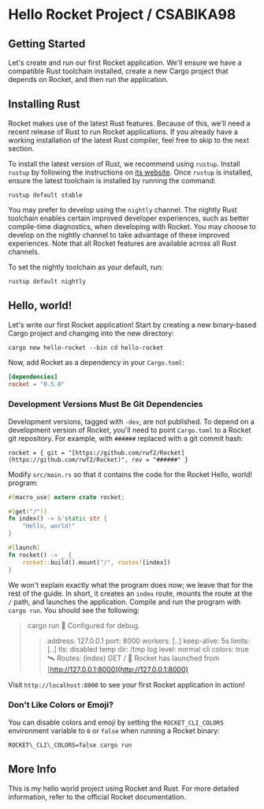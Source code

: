 # Hello Rocket Project / CSABIKA98

## Getting Started

Let's create and run our first Rocket application. We'll ensure we have a compatible Rust toolchain installed, create a new Cargo project that depends on Rocket, and then run the application.

## Installing Rust

Rocket makes use of the latest Rust features. Because of this, we'll need a recent release of Rust to run Rocket applications. If you already have a working installation of the latest Rust compiler, feel free to skip to the next section.

To install the latest version of Rust, we recommend using `rustup`. Install `rustup` by following the instructions on [its website](https://rustup.rs/). Once `rustup` is installed, ensure the latest toolchain is installed by running the command:
```shell
rustup default stable
```
You may prefer to develop using the `nightly` channel. The nightly Rust toolchain enables certain improved developer experiences, such as better compile-time diagnostics, when developing with Rocket. You may choose to develop on the nightly channel to take advantage of these improved experiences. Note that all Rocket features are available across all Rust channels.

To set the nightly toolchain as your default, run:
```shell
rustup default nightly
```
## Hello, world!

Let's write our first Rocket application! Start by creating a new binary-based Cargo project and changing into the new directory:
```shell
cargo new hello-rocket --bin cd hello-rocket
```
Now, add Rocket as a dependency in your `Cargo.toml`:
```toml
[dependencies]
rocket = "0.5.0"
```
### Development Versions Must Be Git Dependencies

Development versions, tagged with `-dev`, are not published. To depend on a development version of Rocket, you'll need to point `Cargo.toml` to a Rocket git repository. For example, with `######` replaced with a git commit hash:
```
rocket = { git = "[https://github.com/rwf2/Rocket](https://github.com/rwf2/Rocket)", rev = "######" }
```
Modify `src/main.rs` so that it contains the code for the Rocket Hello, world! program:
```rust
#[macro_use] extern crate rocket;

#[get("/")]
fn index() -> &'static str {
    "Hello, world!"
}

#[launch]
fn rocket() -> _ {
    rocket::build().mount("/", routes![index])
}
```
We won't explain exactly what the program does now; we leave that for the rest of the guide. In short, it creates an `index` route, mounts the route at the `/` path, and launches the application. Compile and run the program with `cargo run`. You should see the following:

> cargo run 🔧 Configured for debug.
> 
> > address: 127.0.0.1 port: 8000 workers: \[..\] keep-alive: 5s limits: \[..\] tls: disabled temp dir: /tmp log level: normal cli colors: true 🛰 Routes: (index) GET / 🚀 Rocket has launched from [http://127.0.0.1:8000](http://127.0.0.1:8000)

Visit `http://localhost:8000` to see your first Rocket application in action!

### Don't Like Colors or Emoji?

You can disable colors and emoji by setting the `ROCKET_CLI_COLORS` environment variable to `0` or `false` when running a Rocket binary:
```
ROCKET\_CLI\_COLORS=false cargo run
```
## More Info

This is my hello world project using Rocket and Rust. For more detailed information, refer to the official Rocket documentation.